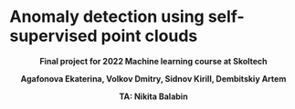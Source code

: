 # Anomaly detection using self-supervised point clouds
<p style="text-align: center; font-weight: bold;">
Final project for 2022 Machine learning course at Skoltech
</p>
<p style="text-align: center; font-weight: bold;">
Agafonova Ekaterina, Volkov Dmitry, Sidnov Kirill, Dembitskiy Artem
<p style="text-align: center; font-weight: bold;">TA: Nikita Balabin </p>
</p>
